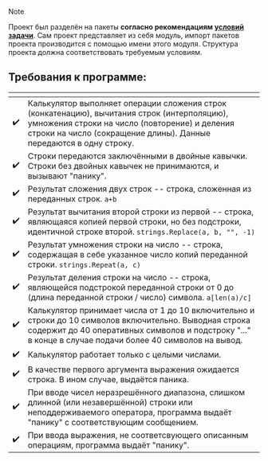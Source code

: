 > [!NOTE]
> Проект был разделён на пакеты **согласно рекомендациям [условий задачи](https://testovoe.kata.academy/go/alt/step4)**. Сам проект представляет из себя модуль, импорт пакетов проекта производится с помощью имени этого модуля. Структура проекта должна соответствовать требуемым условиям.



## Требования к программе:
|<!-- -->|<!-- -->|
|:------|:------|
| :heavy_check_mark: | Калькулятор выполняет операции сложения строк (конкатенацию), вычитания строк (интерполяцию), умножения строки на число (повторение) и деления строки на число (сокращение длины). Данные передаются в одну строку. |
| :heavy_check_mark: | Строки передаются заключёнными в двойные кавычки. Строки без двойных кавычек не принимаются, и вызывают "панику". |
| :heavy_check_mark: | Результат сложения двух строк -- строка, сложенная из переданных строк. `a+b` |
| :heavy_check_mark: | Результат вычитания второй строки из первой -- строка, являющаяся копией первой строки, но без подстроки, идентичной строке второй. `strings.Replace(a, b, "", -1)` |
| :heavy_check_mark: | Результат умножения строки на число -- строка, содержащая в себе указанное число копий переданной строки. `strings.Repeat(a, c)` |
| :heavy_check_mark: | Результат деления строки на число -- строка, являющейся подстрокой переданной строки от 0 до (длина переданной строки / число) символа. `a[len(a)/c]` |
| :heavy_check_mark: | Калькулятор принимает числа от 1 до 10 включительно и строки до 10 символов включительно. Выводная строка содержит до 40 оперативных символов и подстроку "..." в конце в случае подачи более 40 символов на вывод. |
| :heavy_check_mark: | Калькулятор работает только с целыми числами. |
| :heavy_check_mark: | В качестве первого аргумента выражения ожидается строка. В ином случае, выдаётся паника. |
| :heavy_check_mark: | При вводе чисел неразрешённого диапазона, слишком длинной (или незавершённой) строки или неподдерживаемого оператора, программа выдаёт "панику" с соответствующим сообщением. |
| :heavy_check_mark: | При ввода выражения, не соответсвующего описанным операциям, программа выдаёт "панику". |
